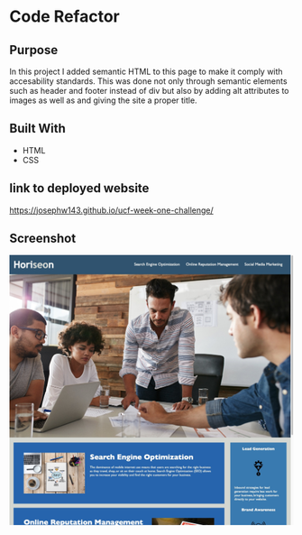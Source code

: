 # Code Refactor

## Purpose
In this project I added semantic HTML to this page to make it comply with accesability standards.
This was done not only through semantic elements such as header and footer instead of div
but also by adding alt attributes to images as well as and giving the site a proper title.

## Built With
* HTML
* CSS

## link to deployed website
https://josephw143.github.io/ucf-week-one-challenge/

## Screenshot
![picture of deployed webstie](./assets/images/webiste-sc.jpg)